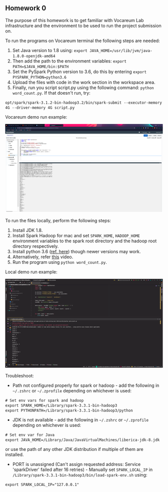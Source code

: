## Homework 0

The purpose of this homework is to get familiar with Vocareum Lab infrastructure and the
environment to be used to run the project submission on.

To run the programs on Vocareum terminal the following steps are needed:

1. Set Java version to 1.8 using: ```export JAVA_HOME=/usr/lib/jvm/java-1.8.0-openjdk-amd64```
2. Then add the path to the environment variables: ```export PATH=$JAVA_HOME/bin:$PATH```
3. Set the PySpark Python version to 3.6, do this by entering ```export PYSPARK_PYTHON=python3.6```
4. Upload the files with code in the work section in the workspace area.
5. Finally, run you script script.py using the following command: ```python word_count.py```. If that doesn't run, try:
```
opt/spark/spark-3.1.2-bin-hadoop3.2/bin/spark-submit --executor-memory 4G --driver-memory 4G script.py
```

Vocareum demo run example:

![Homework 0 Demo Run](../assets/hw0-demo-run-vocareum.png)

To run the files locally, perform the following steps:
1. Install JDK 1.8.
2. Install Spark Hadoop for mac and set ```SPARK_HOME```, ```HADOOP_HOME``` environment variables to the spark root directory and the hadoop root directory respectively.
3. Install python 3.6 ([ref. here](https://github.com/pyenv/pyenv/issues/1768#issuecomment-1403097990)) though newer versions may work.
4. Alternatively, refer [this](https://www.youtube.com/watch?v=5gFGVDqEYeY) video.
5. Run the program using ```python word_count.py```.

Local demo run example:

![Homework 0 Demo Run](../assets/hw0-demo-run-local.png)

Troubleshoot:
- Path not configured properly for spark or hadoop - add the following in ```~/.zshrc``` or ```~/.zprofile``` depending on whichever is used:
```
# Set env vars for spark and hadoop
export SPARK_HOME=/Library/spark-3.3.1-bin-hadoop3
export PYTHONPATH=/Library/spark-3.3.1-bin-hadoop3/python
```
- JDK is not available - add the following in ```~/.zshrc``` or ```~/.zprofile``` depending on whichever is used:
```
# Set env var for Java
export JAVA_HOME=/Library/Java/JavaVirtualMachines/liberica-jdk-8.jdk
```
or use the path of any other JDK distribution if multiple of them are installed.
- PORT is unassigned (Can't assign requested address: Service 'sparkDriver' failed after 16 retries) - Manually set ```SPARK_LOCAL_IP``` in ```/Library/spark-3.3.1-bin-hadoop3/bin/load-spark-env.sh``` using:
```
export SPARK_LOCAL_IP="127.0.0.1"
```
